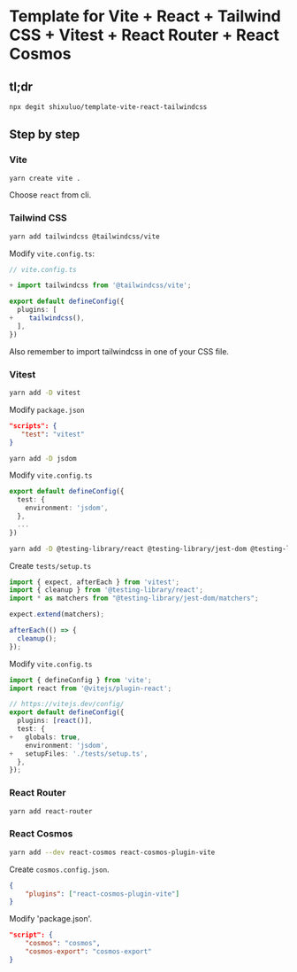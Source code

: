 # Template for Vite + React + Tailwind CSS + Vitest + React Router + React Cosmos

## tl;dr

```bash
npx degit shixuluo/template-vite-react-tailwindcss
```

## Step by step

### Vite

```bash
yarn create vite .
```

Choose `react` from cli.

### Tailwind CSS

```bash
yarn add tailwindcss @tailwindcss/vite
```

Modify `vite.config.ts`:

```typescript
// vite.config.ts

+ import tailwindcss from '@tailwindcss/vite';

export default defineConfig({
  plugins: [
+    tailwindcss(),
  ],
})
```

Also remember to import tailwindcss in one of your CSS file.

### Vitest

```bash
yarn add -D vitest
```

Modify `package.json`
```JSON
"scripts": {
   "test": "vitest"
}
```

```bash
yarn add -D jsdom
```

Modify `vite.config.ts`
```typescript
export default defineConfig({
  test: {
    environment: 'jsdom',
  },
  ...
})
```

```bash
yarn add -D @testing-library/react @testing-library/jest-dom @testing-library/user-event
```

Create `tests/setup.ts`
```typescript
import { expect, afterEach } from 'vitest';
import { cleanup } from '@testing-library/react';
import * as matchers from "@testing-library/jest-dom/matchers";

expect.extend(matchers);

afterEach(() => {
  cleanup();
});
```

Modify `vite.config.ts`
```typescript
import { defineConfig } from 'vite';
import react from '@vitejs/plugin-react';

// https://vitejs.dev/config/
export default defineConfig({
  plugins: [react()],
  test: {
+   globals: true,
    environment: 'jsdom',
+   setupFiles: './tests/setup.ts',
  },
});
```

### React Router

```bash
yarn add react-router
```

### React Cosmos

```bash
yarn add --dev react-cosmos react-cosmos-plugin-vite
```

Create `cosmos.config.json`.
```JSON
{
    "plugins": ["react-cosmos-plugin-vite"]
}
```

Modify 'package.json'.
```JSON
"script": {
    "cosmos": "cosmos",
    "cosmos-export": "cosmos-export"
}
```
